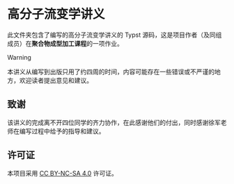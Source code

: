 # 高分子流变学讲义

此文件夹包含了编写的高分子流变学讲义的 Typst 源码，这是项目作者（及同组成员）在**聚合物成型加工课程**的一项作业。

> [!WARNING]
> 本讲义从编写到出版只用了约四周的时间，内容可能存在一些错误或不严谨的地方，欢迎读者提出意见和建议。

## 致谢

该讲义的完成离不开四位同学的齐力协作，在此感谢他们的付出，同时感谢徐军老师在编写过程中给予的指导和建议。

## 许可证

本项目采用 [CC BY-NC-SA 4.0](https://creativecommons.org/licenses/by-nc-sa/4.0/) 许可证。
